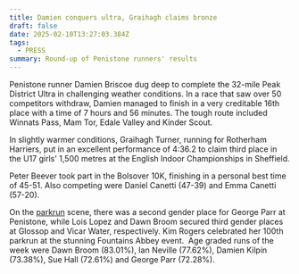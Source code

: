 ```yaml
---
title: Damien conquers ultra, Graihagh claims bronze
draft: false
date: 2025-02-10T13:27:03.384Z
tags:
  - PRESS
summary: Round-up of Penistone runners' results
---
```

Penistone runner Damien Briscoe dug deep to complete the 32-mile Peak District Ultra in challenging weather conditions. In a race that saw over 50 competitors withdraw, Damien managed to finish in a very creditable 16th place with a time of 7 hours and 56 minutes. The tough route included Winnats Pass, Mam Tor, Edale Valley and Kinder Scout.

In slightly warmer conditions, Graihagh Turner, running for Rotherham Harriers, put in an excellent performance of 4:36.2 to claim third place in the U17 girls' 1,500 metres at the English Indoor Championships in Sheffield.

Peter Beever took part in the Bolsover 10K, finishing in a personal best time of 45-51. Also competing were Daniel Canetti (47-39) and Emma Canetti (57-20).

On the [parkrun](https://results.pfrac.co.uk/parkrun-2025/2025-02-08) scene, there was a second gender place for George Parr at Penistone, while Lois Lopez and Dawn Broom secured third gender places at Glossop and Vicar Water, respectively. Kim Rogers celebrated her 100th parkrun at the stunning Fountains Abbey event.  Age graded runs of the week were Dawn Broom (83.01%), Ian Neville (77.62%), Damien Kilpin (73.38%), Sue Hall (72.61%) and George Parr (72.28%).